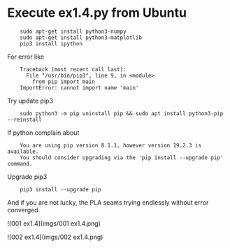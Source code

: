 # Execute ex1.4.py from Ubuntu

~~~
    sudo apt-get install python3-numpy
    sudo apt-get install python3-matplotlib
    pip3 install ipython

~~~

For error like

~~~
    Traceback (most recent call last):
      File "/usr/bin/pip3", line 9, in <module>
        from pip import main
    ImportError: cannot import name 'main'
~~~

Try update pip3

~~~
    sudo python3 -m pip uninstall pip && sudo apt install python3-pip --reinstall
~~~

If python complain about

~~~
    You are using pip version 8.1.1, however version 19.2.3 is available.
    You should consider upgrading via the 'pip install --upgrade pip' command.
~~~

Upgrade pip3

~~~
    pip3 install --upgrade pip
~~~

And if you are not lucky, the PLA seams trying endlessly without error converged.

![001 ex1.4](imgs/001 ex1.4.png)

![002 ex1.4](imgs/002 ex1.4.png)

